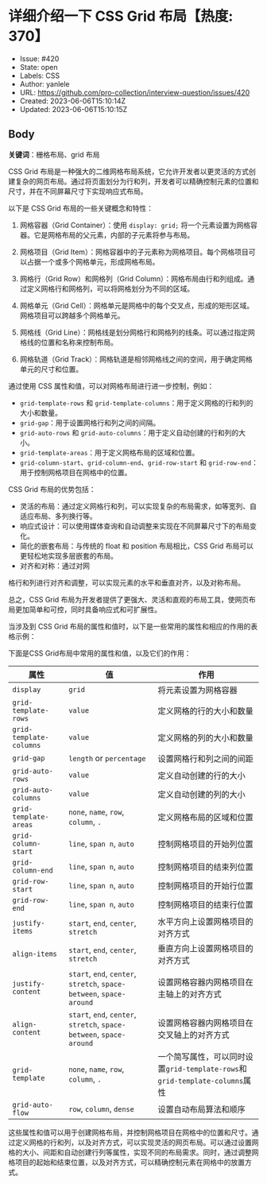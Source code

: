 # 详细介绍一下 CSS Grid 布局【热度: 370】

- Issue: #420
- State: open
- Labels: CSS
- Author: yanlele
- URL: https://github.com/pro-collection/interview-question/issues/420
- Created: 2023-06-06T15:10:14Z
- Updated: 2023-06-06T15:10:15Z

## Body

**关键词**：栅格布局、grid 布局

CSS Grid 布局是一种强大的二维网格布局系统，它允许开发者以更灵活的方式创建复杂的网页布局。通过将页面划分为行和列，开发者可以精确控制元素的位置和尺寸，并在不同屏幕尺寸下实现响应式布局。

以下是 CSS Grid 布局的一些关键概念和特性：

1. 网格容器（Grid Container）：使用 `display: grid;` 将一个元素设置为网格容器。它是网格布局的父元素，内部的子元素将参与布局。

2. 网格项目（Grid Item）：网格容器中的子元素称为网格项目。每个网格项目可以占据一个或多个网格单元，形成网格布局。

3. 网格行（Grid Row）和网格列（Grid Column）：网格布局由行和列组成。通过定义网格行和网格列，可以将网格划分为不同的区域。

4. 网格单元（Grid Cell）：网格单元是网格中的每个交叉点，形成的矩形区域。网格项目可以跨越多个网格单元。

5. 网格线（Grid Line）：网格线是划分网格行和网格列的线条。可以通过指定网格线的位置和名称来控制布局。

6. 网格轨道（Grid Track）：网格轨道是相邻网格线之间的空间，用于确定网格单元的尺寸和位置。

通过使用 CSS 属性和值，可以对网格布局进行进一步控制，例如：

- `grid-template-rows` 和 `grid-template-columns`：用于定义网格的行和列的大小和数量。
- `grid-gap`：用于设置网格行和列之间的间隔。
- `grid-auto-rows` 和 `grid-auto-columns`：用于定义自动创建的行和列的大小。
- `grid-template-areas`：用于定义网格布局的区域和位置。
- `grid-column-start`、`grid-column-end`、`grid-row-start` 和 `grid-row-end`：用于控制网格项目在网格中的位置。

CSS Grid 布局的优势包括：

- 灵活的布局：通过定义网格行和列，可以实现复杂的布局需求，如等宽列、自适应布局、多列换行等。
- 响应式设计：可以使用媒体查询和自动调整来实现在不同屏幕尺寸下的布局变化。
- 简化的嵌套布局：与传统的 float 和 position 布局相比，CSS Grid 布局可以更轻松地实现多层嵌套的布局。
- 对齐和对称：通过对网

格行和列进行对齐和调整，可以实现元素的水平和垂直对齐，以及对称布局。

总之，CSS Grid 布局为开发者提供了更强大、灵活和直观的布局工具，使网页布局更加简单和可控，同时具备响应式和可扩展性。

当涉及到 CSS Grid 布局的属性和值时，以下是一些常用的属性和相应的作用的表格示例：

下面是CSS Grid布局中常用的属性和值，以及它们的作用：

| 属性                    | 值                                     | 作用                                                         |
|-----------------------|---------------------------------------|------------------------------------------------------------|
| `display`             | `grid`                                | 将元素设置为网格容器                                            |
| `grid-template-rows`  | `value`                               | 定义网格的行的大小和数量                                          |
| `grid-template-columns` | `value`                               | 定义网格的列的大小和数量                                          |
| `grid-gap`            | `length` or `percentage`               | 设置网格行和列之间的间距                                           |
| `grid-auto-rows`      | `value`                               | 定义自动创建的行的大小                                            |
| `grid-auto-columns`   | `value`                               | 定义自动创建的列的大小                                            |
| `grid-template-areas` | `none`, `name`, `row`, `column`, `.`  | 定义网格布局的区域和位置                                          |
| `grid-column-start`   | `line`, `span n`, `auto`               | 控制网格项目的开始列位置                                           |
| `grid-column-end`     | `line`, `span n`, `auto`               | 控制网格项目的结束列位置                                           |
| `grid-row-start`      | `line`, `span n`, `auto`               | 控制网格项目的开始行位置                                           |
| `grid-row-end`        | `line`, `span n`, `auto`               | 控制网格项目的结束行位置                                           |
| `justify-items`       | `start`, `end`, `center`, `stretch`    | 水平方向上设置网格项目的对齐方式                                      |
| `align-items`         | `start`, `end`, `center`, `stretch`    | 垂直方向上设置网格项目的对齐方式                                      |
| `justify-content`     | `start`, `end`, `center`, `stretch`, `space-between`, `space-around` | 设置网格容器内网格项目在主轴上的对齐方式                         |
| `align-content`       | `start`, `end`, `center`, `stretch`, `space-between`, `space-around` | 设置网格容器内网格项目在交叉轴上的对齐方式                         |
| `grid-template`       | `none`, `name`, `row`, `column`, `.`  | 一个简写属性，可以同时设置`grid-template-rows`和`grid-template-columns`属性 |
| `grid-auto-flow`      | `row`, `column`, `dense`               | 设置自动布局算法和顺序                                               |

这些属性和值可以用于创建网格布局，并控制网格项目在网格中的位置和尺寸。通过定义网格的行和列，以及对齐方式，可以实现灵活的网页布局。可以通过设置网格的大小、间距和自动创建行列等属性，实现不同的布局需求。同时，通过调整网格项目的起始和结束位置，以及对齐方式，可以精确控制元素在网格中的放置方式。


